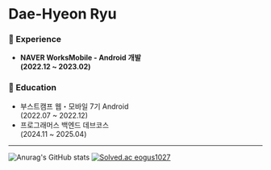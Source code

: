 # Dae-Hyeon Ryu
   
### 🏢 Experience
- **NAVER WorksMobile - Android 개발**<br>
  **(2022.12 ~ 2023.02)**

### 📗 Education
- 부스트캠프 웹・모바일 7기 Android<br>
(2022.07 ~ 2022.12)   
- 프로그래머스 백엔드 데브코스<br>
(2024.11 ~ 2025.04)

---
![Anurag's GitHub stats](https://github-readme-stats.vercel.app/api?username=jerrytrap&show_icons=true&theme=buefy&count_private=true)
[![Solved.ac eogus1027](http://mazassumnida.wtf/api/generate_badge?boj=eogus1027)](https://solved.ac/eogus1027) 

